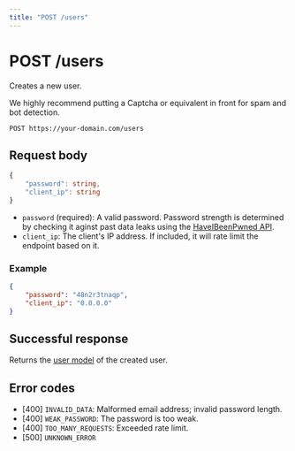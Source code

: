 ```yaml
---
title: "POST /users"
---
```


# POST /users

Creates a new user.

We highly recommend putting a Captcha or equivalent in front for spam and bot detection.

```
POST https://your-domain.com/users
```

## Request body

```ts
{
    "password": string,
    "client_ip": string
}
```

- `password` (required): A valid password. Password strength is determined by checking it aginst past data leaks using the [HaveIBeenPwned API](https://haveibeenpwned.com/API/v3#PwnedPasswords).
- `client_ip`: The client's IP address. If included, it will rate limit the endpoint based on it.

### Example

```json
{
    "password": "48n2r3tnaqp",
    "client_ip": "0.0.0.0"
}
```

## Successful response

Returns the [user model](/reference/rest/models/user) of the created user.

## Error codes

- [400] `INVALID_DATA`: Malformed email address; invalid password length.
- [400] `WEAK_PASSWORD`: The password is too weak.
- [400] `TOO_MANY_REQUESTS`: Exceeded rate limit.
- [500] `UNKNOWN_ERROR`
